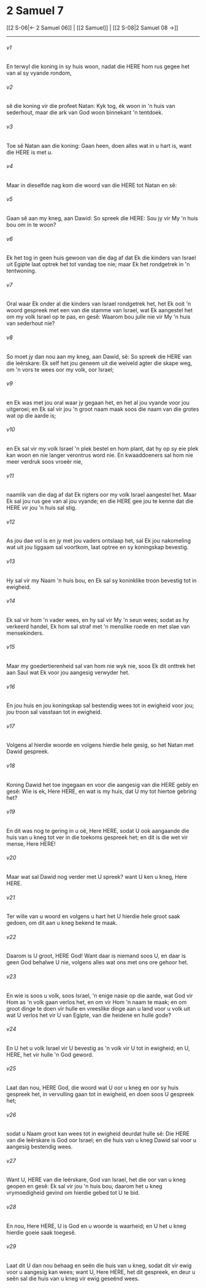 # 2 Samuel 7

[[2 S-06|← 2 Samuel 06]] | [[2 Samuel]] | [[2 S-08|2 Samuel 08 →]]
***

###### v1
En terwyl die koning in sy huis woon, nadat die HERE hom rus gegee het van al sy vyande rondom, 
###### v2
sê die koning vir die profeet Natan: Kyk tog, ék woon in 'n huis van sederhout, maar die ark van God woon binnekant 'n tentdoek. 
###### v3
Toe sê Natan aan die koning: Gaan heen, doen alles wat in u hart is, want die HERE is met u. 
###### v4
Maar in dieselfde nag kom die woord van die HERE tot Natan en sê: 
###### v5
Gaan sê aan my kneg, aan Dawid: So spreek die HERE: Sou jy vir My 'n huis bou om in te woon? 
###### v6
Ek het tog in geen huis gewoon van die dag af dat Ek die kinders van Israel uit Egipte laat optrek het tot vandag toe nie; maar Ek het rondgetrek in 'n tentwoning. 
###### v7
Oral waar Ek onder al die kinders van Israel rondgetrek het, het Ek ooit 'n woord gespreek met een van die stamme van Israel, wat Ek aangestel het om my volk Israel op te pas, en gesê: Waarom bou julle nie vir My 'n huis van sederhout nie? 
###### v8
So moet jy dan nou aan my kneg, aan Dawid, sê: So spreek die HERE van die leërskare: Ek self het jou geneem uit die weiveld agter die skape weg, om 'n vors te wees oor my volk, oor Israel; 
###### v9
en Ek was met jou oral waar jy gegaan het, en het al jou vyande voor jou uitgeroei; en Ek sal vir jou 'n groot naam maak soos die naam van die grotes wat op die aarde is; 
###### v10
en Ek sal vir my volk Israel 'n plek bestel en hom plant, dat hy op sy eie plek kan woon en nie langer verontrus word nie. En kwaaddoeners sal hom nie meer verdruk soos vroeër nie, 
###### v11
naamlik van die dag af dat Ek rigters oor my volk Israel aangestel het. Maar Ek sal jou rus gee van al jou vyande; en die HERE gee jou te kenne dat die HERE vir jou 'n huis sal stig. 
###### v12
As jou dae vol is en jy met jou vaders ontslaap het, sal Ek jou nakomeling wat uit jou liggaam sal voortkom, laat optree en sy koningskap bevestig. 
###### v13
Hy sal vir my Naam 'n huis bou, en Ek sal sy koninklike troon bevestig tot in ewigheid. 
###### v14
Ek sal vir hom 'n vader wees, en hy sal vir My 'n seun wees; sodat as hy verkeerd handel, Ek hom sal straf met 'n menslike roede en met slae van mensekinders. 
###### v15
Maar my goedertierenheid sal van hom nie wyk nie, soos Ek dit onttrek het aan Saul wat Ek voor jou aangesig verwyder het. 
###### v16
En jou huis en jou koningskap sal bestendig wees tot in ewigheid voor jou; jou troon sal vasstaan tot in ewigheid. 
###### v17
Volgens al hierdie woorde en volgens hierdie hele gesig, so het Natan met Dawid gespreek. 
###### v18
Koning Dawid het toe ingegaan en voor die aangesig van die HERE gebly en gesê: Wie is ek, Here HERE, en wat is my huis, dat U my tot hiertoe gebring het? 
###### v19
En dit was nog te gering in u oë, Here HERE, sodat U ook aangaande die huis van u kneg tot ver in die toekoms gespreek het; en dit is die wet vir mense, Here HERE! 
###### v20
Maar wat sal Dawid nog verder met U spreek? want U ken u kneg, Here HERE. 
###### v21
Ter wille van u woord en volgens u hart het U hierdie hele groot saak gedoen, om dit aan u kneg bekend te maak. 
###### v22
Daarom is U groot, HERE God! Want daar is niemand soos U, en daar is geen God behalwe U nie, volgens alles wat ons met ons ore gehoor het. 
###### v23
En wie is soos u volk, soos Israel, 'n enige nasie op die aarde, wat God vir Hom as 'n volk gaan verlos het, en om vir Hom 'n naam te maak; en om groot dinge te doen vir hulle en vreeslike dinge aan u land voor u volk uit wat U verlos het vir U van Egipte, van die heidene en hulle gode? 
###### v24
En U het u volk Israel vir U bevestig as 'n volk vir U tot in ewigheid; en U, HERE, het vir hulle 'n God geword. 
###### v25
Laat dan nou, HERE God, die woord wat U oor u kneg en oor sy huis gespreek het, in vervulling gaan tot in ewigheid, en doen soos U gespreek het; 
###### v26
sodat u Naam groot kan wees tot in ewigheid deurdat hulle sê: Die HERE van die leërskare is God oor Israel; en die huis van u kneg Dawid sal voor u aangesig bestendig wees. 
###### v27
Want U, HERE van die leërskare, God van Israel, het die oor van u kneg geopen en gesê: Ek sal vir jou 'n huis bou; daarom het u kneg vrymoedigheid gevind om hierdie gebed tot U te bid. 
###### v28
En nou, Here HERE, U is God en u woorde is waarheid; en U het u kneg hierdie goeie saak toegesê. 
###### v29
Laat dit U dan nou behaag en seën die huis van u kneg, sodat dit vir ewig voor u aangesig kan wees; want U, Here HERE, het dit gespreek, en deur u seën sal die huis van u kneg vir ewig geseënd wees. 
